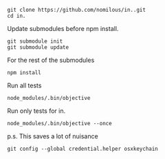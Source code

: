 
    git clone https://github.com/nomilous/in..git
    cd in.

Update submodules before npm install.

    git submodule init
    git submodule update

For the rest of the submodules

    npm install

Run all tests

    node_modules/.bin/objective

Run only tests for in.

    node_modules/.bin/objective --once

p.s. This saves a lot of nuisance

    git config --global credential.helper osxkeychain

